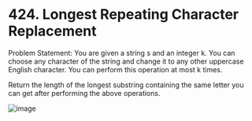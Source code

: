 # 424. Longest Repeating Character Replacement

Problem Statement: You are given a string s and an integer k. You can choose any character of the string and change it to any other uppercase English character. You can perform this operation at most k times.

Return the length of the longest substring containing the same letter you can get after performing the above operations.

![image](https://github.com/aryanv175/leetcode/assets/91381804/1c14d529-6a26-4b71-957e-30c5ef90b21f)

